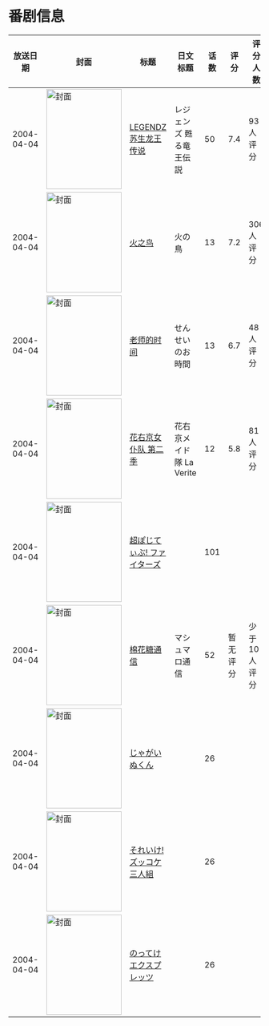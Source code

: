 # 番剧信息

|放送日期|封面|标题|日文标题|话数|评分|评分人数|
|---|---|---|---|---|---|---|
|2004-04-04|<img src="//lain.bgm.tv/pic/cover/c/9c/27/10382_Z45Vj.jpg" alt="封面" style="width:150px;height:200px;object-fit:cover;">|[LEGENDZ 苏生龙王传说](https://bangumi.tv/subject/10382)|レジェンズ 甦る竜王伝説|50|7.4|93人评分|
|2004-04-04|<img src="//lain.bgm.tv/pic/cover/c/1c/de/16190_0NPsa.jpg" alt="封面" style="width:150px;height:200px;object-fit:cover;">|[火之鸟](https://bangumi.tv/subject/16190)|火の鳥|13|7.2|306人评分|
|2004-04-04|<img src="//lain.bgm.tv/pic/cover/c/70/29/22517_78BML.jpg" alt="封面" style="width:150px;height:200px;object-fit:cover;">|[老师的时间](https://bangumi.tv/subject/22517)|せんせいのお時間|13|6.7|48人评分|
|2004-04-04|<img src="//lain.bgm.tv/pic/cover/c/4a/bb/84547_4dX9L.jpg" alt="封面" style="width:150px;height:200px;object-fit:cover;">|[花右京女仆队 第二季](https://bangumi.tv/subject/84547)|花右京メイド隊 La Verite|12|5.8|81人评分|
|2004-04-04|<img src="//lain.bgm.tv/pic/cover/c/19/23/97150_2pe39.jpg" alt="封面" style="width:150px;height:200px;object-fit:cover;">|[超ぽじてぃぶ! ファイターズ](https://bangumi.tv/subject/97150)||101|||
|2004-04-04|<img src="//lain.bgm.tv/pic/cover/c/6e/56/102041_4LO09.jpg" alt="封面" style="width:150px;height:200px;object-fit:cover;">|[棉花糖通信](https://bangumi.tv/subject/102041)|マシュマロ通信|52|暂无评分|少于10人评分|
|2004-04-04|<img src="//lain.bgm.tv/pic/cover/c/2d/c4/127133_tt0Xl.jpg" alt="封面" style="width:150px;height:200px;object-fit:cover;">|[じゃがいぬくん](https://bangumi.tv/subject/127133)||26|||
|2004-04-04|<img src="//lain.bgm.tv/pic/cover/c/48/d5/188894_822oQ.jpg" alt="封面" style="width:150px;height:200px;object-fit:cover;">|[それいけ! ズッコケ三人組](https://bangumi.tv/subject/188894)||26|||
|2004-04-04|<img src="//lain.bgm.tv/pic/cover/c/5c/6e/311053_139Sy.jpg" alt="封面" style="width:150px;height:200px;object-fit:cover;">|[のってけエクスプレッツ](https://bangumi.tv/subject/311053)||26|||
